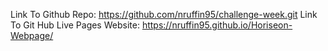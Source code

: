 Link To Github Repo: https://github.com/nruffin95/challenge-week.git
Link To Git Hub Live Pages Website: https://nruffin95.github.io/Horiseon-Webpage/


